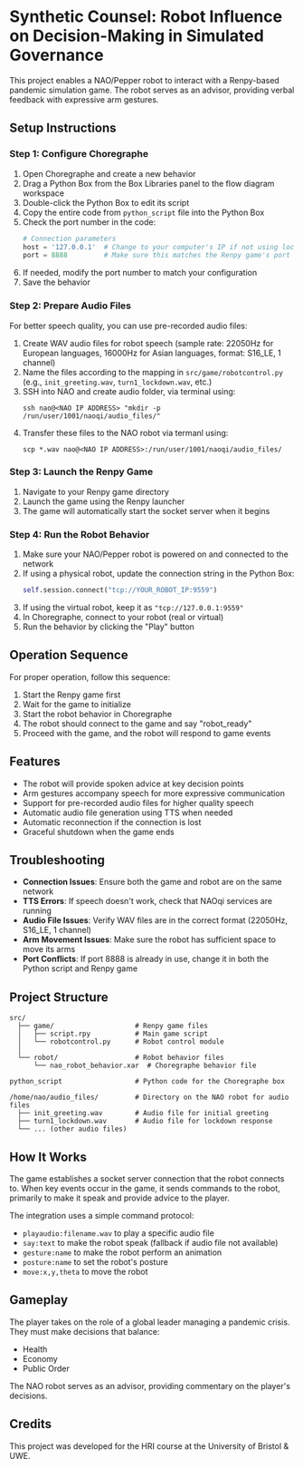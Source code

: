 # Synthetic Counsel: Robot Influence on Decision-Making in Simulated Governance

This project enables a NAO/Pepper robot to interact with a Renpy-based pandemic simulation game. The robot serves as an advisor, providing verbal feedback with expressive arm gestures.

## Setup Instructions

### Step 1: Configure Choregraphe

1. Open Choregraphe and create a new behavior
2. Drag a Python Box from the Box Libraries panel to the flow diagram workspace
3. Double-click the Python Box to edit its script
4. Copy the entire code from `python_script` file into the Python Box
5. Check the port number in the code:
   ```python
   # Connection parameters
   host = '127.0.0.1'  # Change to your computer's IP if not using localhost
   port = 8888         # Make sure this matches the Renpy game's port
   ```
6. If needed, modify the port number to match your configuration
7. Save the behavior

### Step 2: Prepare Audio Files

For better speech quality, you can use pre-recorded audio files:

1. Create WAV audio files for robot speech (sample rate: 22050Hz for European languages, 16000Hz for Asian languages, format: S16_LE, 1 channel)
2. Name the files according to the mapping in `src/game/robotcontrol.py` (e.g., `init_greeting.wav`, `turn1_lockdown.wav`, etc.)
3. SSH into NAO and create audio folder, via terminal using: 
   ```
   ssh nao@<NAO IP ADDRESS> "mkdir -p /run/user/1001/naoqi/audio_files/"
   ```
4. Transfer these files to the NAO robot via termanl using:
   ```
   scp *.wav nao@<NAO IP ADDRESS>:/run/user/1001/naoqi/audio_files/
   ```

### Step 3: Launch the Renpy Game

1. Navigate to your Renpy game directory
2. Launch the game using the Renpy launcher
3. The game will automatically start the socket server when it begins

### Step 4: Run the Robot Behavior

1. Make sure your NAO/Pepper robot is powered on and connected to the network
2. If using a physical robot, update the connection string in the Python Box:
   ```python
   self.session.connect("tcp://YOUR_ROBOT_IP:9559")
   ```
3. If using the virtual robot, keep it as `"tcp://127.0.0.1:9559"`
4. In Choregraphe, connect to your robot (real or virtual)
5. Run the behavior by clicking the "Play" button

## Operation Sequence

For proper operation, follow this sequence:
1. Start the Renpy game first
2. Wait for the game to initialize
3. Start the robot behavior in Choregraphe
4. The robot should connect to the game and say "robot_ready"
5. Proceed with the game, and the robot will respond to game events

## Features

- The robot will provide spoken advice at key decision points
- Arm gestures accompany speech for more expressive communication
- Support for pre-recorded audio files for higher quality speech
- Automatic audio file generation using TTS when needed
- Automatic reconnection if the connection is lost
- Graceful shutdown when the game ends

## Troubleshooting

- **Connection Issues**: Ensure both the game and robot are on the same network
- **TTS Errors**: If speech doesn't work, check that NAOqi services are running
- **Audio File Issues**: Verify WAV files are in the correct format (22050Hz, S16_LE, 1 channel)
- **Arm Movement Issues**: Make sure the robot has sufficient space to move its arms
- **Port Conflicts**: If port 8888 is already in use, change it in both the Python script and Renpy game

## Project Structure

```
src/
  ├── game/                    # Renpy game files
  │   ├── script.rpy           # Main game script
  │   └── robotcontrol.py      # Robot control module
  │
  └── robot/                   # Robot behavior files
      └── nao_robot_behavior.xar  # Choregraphe behavior file

python_script                  # Python code for the Choregraphe box

/home/nao/audio_files/         # Directory on the NAO robot for audio files
  ├── init_greeting.wav        # Audio file for initial greeting
  ├── turn1_lockdown.wav       # Audio file for lockdown response
  └── ... (other audio files)
```

## How It Works

The game establishes a socket server connection that the robot connects to. When key events occur in the game, it sends commands to the robot, primarily to make it speak and provide advice to the player.

The integration uses a simple command protocol:
- `playaudio:filename.wav` to play a specific audio file
- `say:text` to make the robot speak (fallback if audio file not available)
- `gesture:name` to make the robot perform an animation
- `posture:name` to set the robot's posture
- `move:x,y,theta` to move the robot

## Gameplay

The player takes on the role of a global leader managing a pandemic crisis. They must make decisions that balance:
- Health
- Economy
- Public Order

The NAO robot serves as an advisor, providing commentary on the player's decisions.

## Credits

This project was developed for the HRI course at the University of Bristol & UWE. 